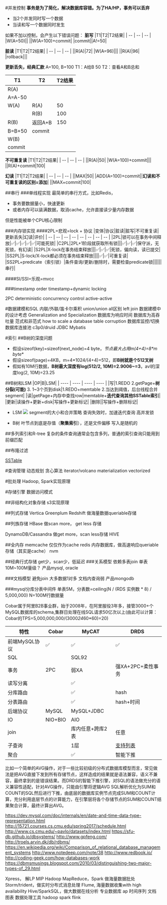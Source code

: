 #并发控制
**事务是为了简化，解决数据库容错。为了HA/HP，事务可以丢弃**
* 当2个并发同时写一个数据
* 当读和写一个数据同时发生

如果不加以控制，会产生以下错误问题：
**脏写**
|T1|T2|T2结果|
| -- | -- | -- |
|W(A=50)||
||W(A=100)+commit|
|commit||A!=50|

**脏读**
|T1|T2|T2结果|
| -- | -- | -- |
||R(A)|72|
|W(A=96)|||
||R(A)|96|
|rollback|||

**更新丢失，经典汇款**
A=100, B=100
T1：A给B 50
T2：查看A和B总和

|T1|T2|T2结果|
| -- | -- | -- |
|R(A)|||
|A=A-50||
|W(A)|R(A)|50|
||R(B)|100|
|R(B)|返回A+B|150|
|B=B+50|commit|
|W(B)||
|commit||

**不可重复读**
|T1|T2|T2结果|
| -- | -- | -- |
||R(A)|50|
|W(A=100)+commit|||
||R(A)+commit|100|

**幻读**
|T1|T2|T2结果|
| -- | -- | -- |
||MAX|50|
|ADD(A=100)+commit||**幻读和不可重复读的区别=添加**|
||MAX+commit|100|

##串行
###单线程实现
最简单的串行方式，比如Redis，
* 事务要数据量小，快速更新
* 或者内存可以装满数据，取消cache，允许直接读少量内存数据

但是性能被单个CPU核心限制

###内存锁实现
####2PL=悲观=lock + 协议
|变体|协议|脏读|脏写|不可重复读|更新丢失|幻读|评价|
| -- | -- | -- | -- | -- | -- | -- | -- |
|2PL|锁可以在事务中间释放|✅|✅|✅|✅|✅|可能死锁|
|C2PL|2PL+1阶段就获取所有锁|||✅|✅|✅|保守派，无死锁，有幻读|
|S2PL|X-lock在事务结束释放|||✅|✅|✅|死锁，偏向读，读已提交|
|SS2PL|S-lock/X-lock都必须在事务结束释放||||✅|✅|可重复读|
|SS2PL+predicate（索引锁）|条件查询/更新/删除时，需要检查predicate锁||||||串行|

####SI/SSI=乐观=mvcc


###timestamp order
timestamp+dynamic locking

2PC
deterministic concurrency control
active-active

#数据建模和SQL
内联/外联/笛卡尔乘积
union/union all区别
left join
数据建模中的设计考虑
Generalization and Specialization
数据库为响应时间
数据库为高吞吐量
范式和非范式
how to scale a database
table corruption
数据库监控/切换
数据库连接池
c3p0/druid
JDBC
Mybatis

#索引
##B树的深度问题
* 假设sizeof(key)=sizeof(next_node)=4 byte，**节点最大占用m*(4+4)=8*m byte**
* 假设sizeof(page)=4KB，m=4*1024/(4+4)=512，即**B树就是个512叉树**
* 假如有10M行数据，**B树最大深度有log(512/2, 10M)=2.9006~=3**，avl的深度log(2, 10M)=23.25

##B树和LSM
|OP|B|LSM|
| ---- | ---- | ---- | ---- |
|写|1.REDO 2.getPage+**树分裂(可能)** 3. 1~3个页到disk|1.REDO+memtable 2.当达到阈值，后台线程合并segment|
|读|getPage+内存中查找row|memtable+**迭代查询其他SSTable索引**|
|更新|读操作+更新+disk|写操作+更新标记|
|删除||写操作+删除标记|

* LSM
![](https://images0.cnblogs.com/blog/312753/201304/16145934-37d2fd126af44802b8d372329b59ccb4.png)
segment的大小和合并策略
查询失效时，加速迭代查询
高并发锁

* B树
叶节点到底是存值（**聚集索引**），还是文件偏移
写入是随机的


##多列索引和R-tree
复杂的条件查询通常会包含多列，普通的索引查询只能用到前缀匹配

##布隆过滤

[SSTable](http://www.igvita.com/2012/02/06/sstable-and-log-structured-storage-leveldb/)

#查询管理
动态规划
贪心算法
iterator/volcano
materialization
vectorized

#批处理
Hadoop, Spark实现原理

#存储引擎
数据访问模式

##非结构化对象存储
s3实现原理

##列式存储
Vertica
Greenplum
Redshift 做海量数据queriable存储

##列族存储
HBase 做scan more， get less 存储

DynamoDB/Cassandra 做get more，scan less存储
HIVE

##全内存
memcache 仅仅作为cache
redis
内存数据库，做高速响应queriable存储（其实是cache）
nvm

##经典行式存储
get少，scan少，低延迟
###关系模型
依赖多表join
单表10M~100M量级？
产品mysql, oracle

###文档模型
避免join
大多数据1对多
文档内查询弱
产品mongodb

###mysql分库分表中间件
单表5M，分表数=ceiling(N / (RDS 实例数 * 8) / 5,000,000)
N=100M行数据量

Cobar属于阿里B2B事业群，始于2008年，在阿里服役3年多，接管3000+个MySQL数据库的schema,集群日处理在线SQL请求50亿次以上(由此可以计算：Cobar的TPS=5,000,000,000/(3000*24*60*60)=20)

|特性|Cobar|MyCAT|DRDS|
| ---- | ---- | ---- | ---- |
|前端MySQL协议|✅|✅|✅|
|SQL||SQL92||
|事务|2PC|弱XA|强XA+2PC+柔性事务|
|读写分离||✅||
|分库路由||✅|hash|
|分表路由||✅|hash+时间|
|后端协议|MySQL|MySQL+JDBC||
|IO|NIO+BIO|AIO||
|join||库内任意+跨库2表|任意|
|子查询||1层|[支持列表](https://help.aliyun.com/document_detail/71295.html?spm=a2c4g.11186623.2.11.75093f68Qi2HQX)|
|聚合||✅|智能下推|

比如一个简单的AVG操作，对于一些比较初级的分布式数据库模型而言，常见做法是把AVG直接下发到所有存储节点，这样造成的结果就是语法兼容，语义不兼容，最终拿到的是错误结果。而DRDS的智能下推引擎，对SQL的语法做充分的语义兼容性适配，针对AVG操作，只能由引擎将逻辑AVG SQL解析优化为SUM和COUNT的SQL然后进行下推，由底层的数据库实例节点完成SUM和COUNT计算，充分利用底层节点的计算能力，在引擎层将各个存储节点的SUM和COUNT结果聚合计算，最终计算出AVG。

https://dev.mysql.com/doc/internals/en/date-and-time-data-type-representation.html
http://15721.courses.cs.cmu.edu/spring2017/schedule.html
http://www.cs.cmu.edu/~pavlo/datasets/index.html
https://sfu-db.github.io/dbsystems/
http://www.gpfeng.com/
http://troels.arvin.dk/db/rdbms/
https://en.wikipedia.org/wiki/Comparison_of_relational_database_management_systems
http://www.notedeep.com/note/38
http://www.redbook.io/
http://coding-geek.com/how-databases-work
https://dbmsmusings.blogspot.com/2010/03/distinguishing-two-major-types-of_29.html

Xpress， 解LP MIP
Hadoop MapReduce，Spark 做海量数据批处
Storm/trident，做实时分布式消息处理 
Flume, 海量数据收集with high availability
Hive/SparkSQL，做大数据在线分析 
专业数据库 ap 时间序列 文档 图表 数据处理工具 hadoop spark flink